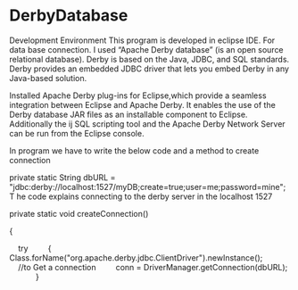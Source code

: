 DerbyDatabase
=============


Development Environment
This program is developed in eclipse IDE.
For data base connection. I used  “Apache Derby database” (is an open source relational database). 
Derby is based on the Java, JDBC, and SQL standards. 
Derby provides an embedded JDBC driver that lets you embed Derby in any Java-based solution. 


Installed Apache Derby plug-ins for Eclipse,which provide a seamless integration between Eclipse and Apache Derby. 
It enables the use of the Derby database JAR files as an installable component to Eclipse. 
Additionally the ij SQL scripting tool and the Apache Derby Network Server can be run from the Eclipse console.


In program we have to write the below code and a method to create connection

private static String dbURL = "jdbc:derby://localhost:1527/myDB;create=true;user=me;password=mine";
T
he code explains connecting to the derby server in the localhost 1527


private static void createConnection()

{

    try
    
    {
    
        Class.forName("org.apache.derby.jdbc.ClientDriver").newInstance();
        
        //to Get a connection
        conn = DriverManager.getConnection(dbURL); 
        
    }
